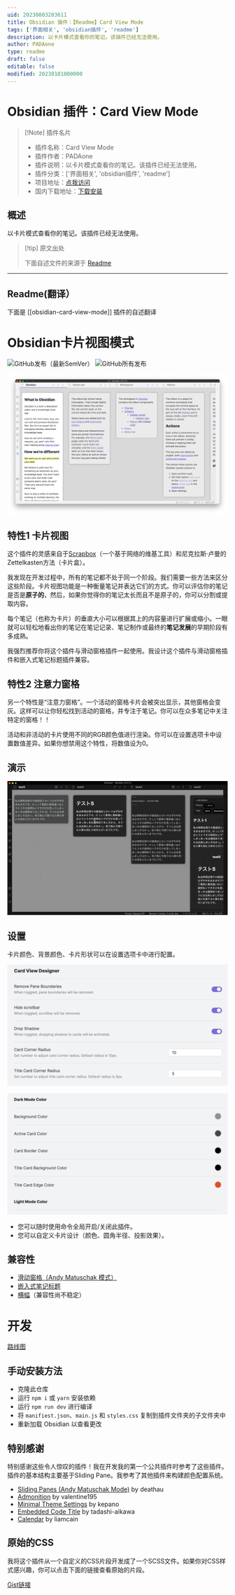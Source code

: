 ```yaml
---
uid: 20230803203611
title: Obsidian 插件：【Readme】Card View Mode
tags: ['界面相关', 'obsidian插件', 'readme']
description: 以卡片模式查看你的笔记。该插件已经无法使用。
author: PADAone
type: readme
draft: false
editable: false
modified: 20230101000000
---
```


# Obsidian 插件：Card View Mode

> [!Note] 插件名片
> - 插件名称：Card View Mode
> - 插件作者：PADAone
> - 插件说明：以卡片模式查看你的笔记。该插件已经无法使用。
> - 插件分类：['界面相关', 'obsidian插件', 'readme']
> - 项目地址：[点我访问](https://github.com/yo-goto/obsidian-card-view-mode)
> - 国内下载地址：[下载安装](https://pkmer.cn/products/plugin/pluginMarket/?obsidian-card-view-mode)

## 概述

以卡片模式查看你的笔记。该插件已经无法使用。



> [!tip] 原文出处
> 
>下面自述文件的来源于 [Readme](https://ghproxy.net/https://raw.githubusercontent.com/yo-goto/obsidian-card-view-mode/master/README.md)
> 

---

## Readme(翻译）

下面是 [[obsidian-card-view-mode]] 插件的自述翻译


# Obsidian卡片视图模式
![GitHub发布（最新SemVer）](https://img.shields.io/github/v/release/yo-goto/obsidian-card-view-mode)
![GitHub所有发布](https://img.shields.io/github/downloads/yo-goto/obsidian-card-view-mode/total?color=red)

![主要截图](https://raw.githubusercontent.com/yo-goto/obsidian-card-view-mode/master/resource/screenshot_main_light-min.png)

## 特性1 卡片视图

这个插件的灵感来自于[Scrapbox](https://scrapbox.io/product?lang=en)（一个基于网络的维基工具）和尼克拉斯·卢曼的Zettelkasten方法（卡片盒）。

我发现在开发过程中，所有的笔记都不处于同一个阶段。我们需要一些方法来区分这些阶段。卡片视图功能是一种衡量笔记并表达它们的方式。你可以评估你的笔记是否是**原子的**，然后，如果你觉得你的笔记太长而且不是原子的，你可以分割或提取内容。

每个笔记（也称为卡片）的垂直大小可以根据其上的内容量进行扩展或缩小。一眼就可以轻松地看出你的笔记在笔记记录、笔记制作或最终的**笔记发展**的早期阶段有多成熟。

我强烈推荐你将这个插件与滑动窗格插件一起使用。我设计这个插件与滑动窗格插件和嵌入式笔记标题插件兼容。

## 特性2 注意力窗格

另一个特性是“注意力窗格”。一个活动的窗格卡片会被突出显示，其他窗格会变灰。这样可以让你轻松找到活动的窗格，并专注于笔记。你可以在众多笔记中关注特定的窗格！！

活动和非活动的卡片使用不同的RGB颜色值进行渲染。你可以在设置选项卡中设置数值差异。如果你想禁用这个特性，将数值设为0。

## 演示

![屏幕截图](https://raw.githubusercontent.com/yo-goto/obsidian-card-view-mode/master/resource/screenshot.gif)

## 设置

卡片颜色、背景颜色、卡片形状可以在设置选项卡中进行配置。

![设置 1](https://raw.githubusercontent.com/yo-goto/obsidian-card-view-mode/master/resource/sc_setting-1-min.png)

![设置 2](https://raw.githubusercontent.com/yo-goto/obsidian-card-view-mode/master/resource/sc_setting-2-min.png)

- 您可以随时使用命令全局开启/关闭此插件。
- 您可以自定义卡片设计（颜色、圆角半径、投影效果）。

## 兼容性

- [滑动窗格（Andy Matuschak 模式）](https://github.com/deathau/sliding-panes-obsidian)
- [嵌入式笔记标题](https://github.com/mgmeyers/obsidian-embedded-note-titles)
- [横幅](https://github.com/noatpad/obsidian-banners)（兼容性尚不稳定）

# 开发

[路线图](https://github.com/yo-goto/obsidian-card-view-mode/projects/1)

## 手动安装方法

- 克隆此仓库
- 运行 `npm i` 或 `yarn` 安装依赖
- 运行 `npm run dev` 进行编译
- 将 `manifiest.json`、`main.js` 和 `styles.css` 复制到插件文件夹的子文件夹中
- 重新加载 Obsidian 以查看更改

## 特别感谢

特别感谢这些令人惊叹的插件！我在开发我的第一个公共插件时参考了这些插件。插件的基本结构主要基于Sliding Pane。我参考了其他插件来构建颜色配置系统。

- [Sliding Panes (Andy Matuschak Mode)](https://github.com/deathau/sliding-panes-obsidian) by deathau
- [Admonition](https://github.com/valentine195/obsidian-admonition) by valentine195
- [Minimal Theme Settings](https://github.com/kepano/obsidian-minimal-settings) by kepano
- [Embedded Code Title](https://github.com/tadashi-aikawa/obsidian-embedded-code-title) by tadashi-aikawa
- [Calendar](https://github.com/liamcain/obsidian-calendar-plugin) by liamcain

## 原始的CSS

我将这个插件从一个自定义的CSS片段开发成了一个SCSS文件。如果你对CSS样式感兴趣，你可以点击下面的链接查看原始的片段。

[Gist链接](https://gist.github.com/yo-goto/742906c6463310e3f4e18c745dede016)



